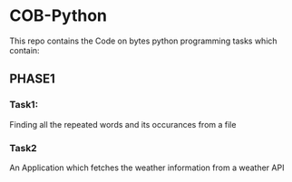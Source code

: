 # COB-Python
This repo contains the Code on bytes python programming tasks which contain:
<h2>PHASE1</h2>
<h3>Task1:</h3>Finding all the repeated words and its occurances from a file
<h3>Task2</h3>An Application which fetches the weather information from a weather API
